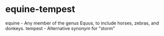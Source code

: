 equine-tempest
=============

equine - Any member of the genus Equus, to include horses, zebras, and donkeys.
tempest - Alternative synonym for "storm"
